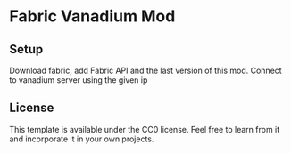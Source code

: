 # Fabric Vanadium Mod

## Setup

Download fabric, add Fabric API and the last version of this mod.
Connect to vanadium server using the given ip

## License

This template is available under the CC0 license. Feel free to learn from it and incorporate it in your own projects.
